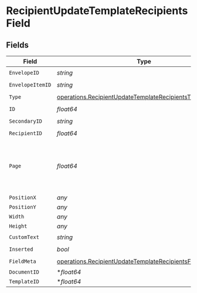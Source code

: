 # RecipientUpdateTemplateRecipientsField


## Fields

| Field                                                                                                                                    | Type                                                                                                                                     | Required                                                                                                                                 | Description                                                                                                                              |
| ---------------------------------------------------------------------------------------------------------------------------------------- | ---------------------------------------------------------------------------------------------------------------------------------------- | ---------------------------------------------------------------------------------------------------------------------------------------- | ---------------------------------------------------------------------------------------------------------------------------------------- |
| `EnvelopeID`                                                                                                                             | *string*                                                                                                                                 | :heavy_check_mark:                                                                                                                       | N/A                                                                                                                                      |
| `EnvelopeItemID`                                                                                                                         | *string*                                                                                                                                 | :heavy_check_mark:                                                                                                                       | N/A                                                                                                                                      |
| `Type`                                                                                                                                   | [operations.RecipientUpdateTemplateRecipientsType](../../models/operations/recipientupdatetemplaterecipientstype.md)                     | :heavy_check_mark:                                                                                                                       | N/A                                                                                                                                      |
| `ID`                                                                                                                                     | *float64*                                                                                                                                | :heavy_check_mark:                                                                                                                       | N/A                                                                                                                                      |
| `SecondaryID`                                                                                                                            | *string*                                                                                                                                 | :heavy_check_mark:                                                                                                                       | N/A                                                                                                                                      |
| `RecipientID`                                                                                                                            | *float64*                                                                                                                                | :heavy_check_mark:                                                                                                                       | N/A                                                                                                                                      |
| `Page`                                                                                                                                   | *float64*                                                                                                                                | :heavy_check_mark:                                                                                                                       | The page number of the field on the document. Starts from 1.                                                                             |
| `PositionX`                                                                                                                              | *any*                                                                                                                                    | :heavy_minus_sign:                                                                                                                       | N/A                                                                                                                                      |
| `PositionY`                                                                                                                              | *any*                                                                                                                                    | :heavy_minus_sign:                                                                                                                       | N/A                                                                                                                                      |
| `Width`                                                                                                                                  | *any*                                                                                                                                    | :heavy_minus_sign:                                                                                                                       | N/A                                                                                                                                      |
| `Height`                                                                                                                                 | *any*                                                                                                                                    | :heavy_minus_sign:                                                                                                                       | N/A                                                                                                                                      |
| `CustomText`                                                                                                                             | *string*                                                                                                                                 | :heavy_check_mark:                                                                                                                       | N/A                                                                                                                                      |
| `Inserted`                                                                                                                               | *bool*                                                                                                                                   | :heavy_check_mark:                                                                                                                       | N/A                                                                                                                                      |
| `FieldMeta`                                                                                                                              | [operations.RecipientUpdateTemplateRecipientsFieldMetaUnion](../../models/operations/recipientupdatetemplaterecipientsfieldmetaunion.md) | :heavy_check_mark:                                                                                                                       | N/A                                                                                                                                      |
| `DocumentID`                                                                                                                             | **float64*                                                                                                                               | :heavy_minus_sign:                                                                                                                       | N/A                                                                                                                                      |
| `TemplateID`                                                                                                                             | **float64*                                                                                                                               | :heavy_minus_sign:                                                                                                                       | N/A                                                                                                                                      |